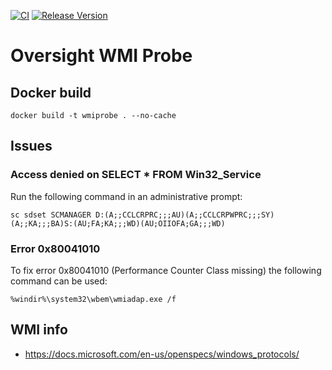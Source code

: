 [![CI](https://github.com/oversight/wmiprobe/workflows/CI/badge.svg)](https://github.com/oversight/wmiprobe/actions)
[![Release Version](https://img.shields.io/github/release/oversight/wmiprobe)](https://github.com/oversight/wmiprobe/releases)

# Oversight WMI Probe

## Docker build

```
docker build -t wmiprobe . --no-cache
```

## Issues

### Access denied on SELECT * FROM Win32_Service

Run the following command in an administrative prompt:

```
sc sdset SCMANAGER D:(A;;CCLCRPRC;;;AU)(A;;CCLCRPWPRC;;;SY)(A;;KA;;;BA)S:(AU;FA;KA;;;WD)(AU;OIIOFA;GA;;;WD)
```

### Error 0x80041010

To fix error 0x80041010 (Performance Counter Class missing) the following command can be used:

```
%windir%\system32\wbem\wmiadap.exe /f
```


## WMI info

- https://docs.microsoft.com/en-us/openspecs/windows_protocols/

